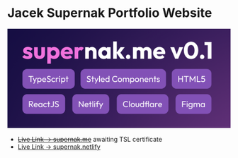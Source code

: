 # Jacek Supernak Portfolio Website

![image info](./github_assets/supernakme01.png)

- ~~[Live Link -> supernak.me](https://www.supernak.me)~~ awaiting TSL certificate
- [Live Link -> supernak.netlify](https://supernak.netlify.app/)
